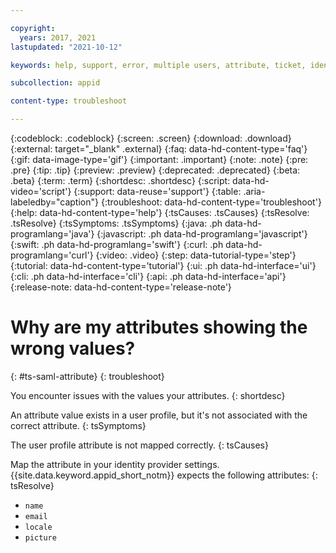 ```yaml
---

copyright:
  years: 2017, 2021
lastupdated: "2021-10-12"

keywords: help, support, error, multiple users, attribute, ticket, identity provider, redirect uri, custom url, virtual user, idp, identity settings, user profile

subcollection: appid

content-type: troubleshoot

---
```


{:codeblock: .codeblock}
{:screen: .screen}
{:download: .download}
{:external: target="_blank" .external}
{:faq: data-hd-content-type='faq'}
{:gif: data-image-type='gif'}
{:important: .important}
{:note: .note}
{:pre: .pre}
{:tip: .tip}
{:preview: .preview}
{:deprecated: .deprecated}
{:beta: .beta}
{:term: .term}
{:shortdesc: .shortdesc}
{:script: data-hd-video='script'}
{:support: data-reuse='support'}
{:table: .aria-labeledby="caption"}
{:troubleshoot: data-hd-content-type='troubleshoot'}
{:help: data-hd-content-type='help'}
{:tsCauses: .tsCauses}
{:tsResolve: .tsResolve}
{:tsSymptoms: .tsSymptoms}
{:java: .ph data-hd-programlang='java'}
{:javascript: .ph data-hd-programlang='javascript'}
{:swift: .ph data-hd-programlang='swift'}
{:curl: .ph data-hd-programlang='curl'}
{:video: .video}
{:step: data-tutorial-type='step'}
{:tutorial: data-hd-content-type='tutorial'}
{:ui: .ph data-hd-interface='ui'}
{:cli: .ph data-hd-interface='cli'}
{:api: .ph data-hd-interface='api'}
{:release-note: data-hd-content-type='release-note'}

# Why are my attributes showing the wrong values?
{: #ts-saml-attribute}
{: troubleshoot}

You encounter issues with the values your attributes.
{: shortdesc}

An attribute value exists in a user profile, but it's not associated with the correct attribute.
{: tsSymptoms}

The user profile attribute is not mapped correctly.
{: tsCauses}

Map the attribute in your identity provider settings. {{site.data.keyword.appid_short_notm}} expects the following attributes:
{: tsResolve}

* `name`
* `email`
* `locale`
* `picture`
